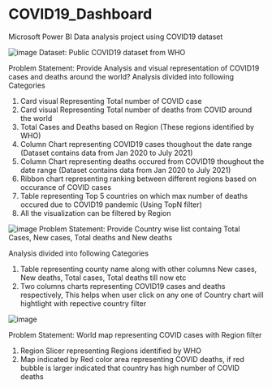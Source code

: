 # COVID19_Dashboard
Microsoft Power BI Data analysis project using COVID19 dataset 

![image](https://user-images.githubusercontent.com/38867261/132896553-7254cbb0-bd4d-4fa9-b497-3a15b64c7fb6.png)
Dataset: Public COVID19 dataset from WHO

Problem Statement: Provide Analysis and visual representation of COVID19 cases and deaths around the world?
Analysis divided into following Categories

1) Card visual Representing Total number of COVID case
2) Card visual Representing Total number of deaths from COVID around the world
3) Total Cases and Deaths based on Region (These regions identified by WHO)
4) Column Chart representing COVID19 cases thoughout the date range (Dataset contains data from Jan 2020 to July 2021)
5) Column Chart representing deaths occured from COVID19 thoughout the date range (Dataset contains data from Jan 2020 to July 2021)
6) Ribbon chart representing ranking between different regions based on occurance of COVID cases
7) Table representing Top 5 countries on which max number of deaths occured due to COVID19 pandemic (Using TopN filter)
8) All the visualization can be filtered by Region



![image](https://user-images.githubusercontent.com/38867261/132897736-58b47578-df63-441c-96a4-fed8145395ae.png)
Problem Statement: Provide Country wise list containg Total Cases, New cases, Total deaths and New deaths

Analysis divided into following Categories
1) Table representing county name along with other columns New cases, New deaths, Total cases, Total deaths till now etc
2) Two columns charts representing COVID19 cases and deaths respectively, This helps when user click on any one of Country chart will hightlight with repective country filter

![image](https://user-images.githubusercontent.com/38867261/132898217-ed0c75d9-9303-4d33-a3d9-a35e6552a4b9.png)

Problem Statement: World map representing COVID cases with Region filter
1) Region Slicer representing Regions identified by WHO
2) Map indicated by Red color area representing COVID deaths, if red bubble is larger indicated that country has high number of COVID deaths


